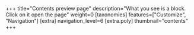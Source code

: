 +++
title="Contents preview page"
description="What you see is a block. Click on it open the page"
weight=0
[taxonomies]
features=["Customize", "Navigation"]
[extra]
navigation_level=6
[extra.poly]
thumbnail="contents"
+++

